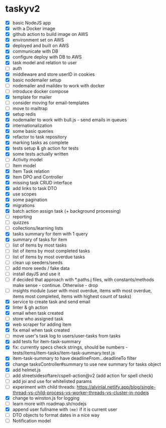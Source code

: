 # taskyv2

- [x] basic NodeJS app
- [x] with a Docker image
- [x] github action to build image on AWS
- [x] environment set on AWS
- [x] deployed and built on AWS
- [x] communicate with DB
- [x] configure deploy with DB to AWS
- [x] task model and relation to user
- [ ] auth
- [x] middleware and store userID in cookies
- [x] basic nodemailer setup
- [ ] nodemailer and maildev to work with docker
- [ ] introduce docker compose
- [x] template for mailer
- [ ] consider moving for email-templates
- [ ] move to mailtrap
- [x] setup redis
- [x] nodemailer to work with bull.js - send emails in queues
- [x] internationalization
- [x] some basic queries
- [x] refactor to task repository
- [x] marking tasks as complete
- [x] tests setup & gh action for tests
- [x] some tests actually written
- [ ] Activity model
- [ ] Item model
- [x] Item Task relation
- [x] Item DPO and Controller
- [x] missing task CRUD interface
- [x] add links to task DTO
- [x] use scopes
- [x] some pagination
- [x] migrations
- [x] batch action assign task (+ background processing)
- [ ] reporting
- [ ] quizzes
- [ ] collections/learning lists
- [x] tasks summary for item with 1 query
- [x] summary of tasks for item
- [ ] list of items by most tasks
- [ ] list of items by most completed tasks
- [ ] list of items by most overdue tasks
- [ ] clean up seeders/seeds
- [ ] add more seeds / fake data
- [ ] install dayJS and use it
- [ ] if decided that approach with *.paths.j files, with constants/methods make sense - continue. Otherwise - drop
- [ ] insights module (user with most overdue, items with most overdue, items most completed, items with highest count of tasks)
- [x] service to create task and send email
- [x] linter & gh action
- [x] email when task created
- [ ] store who assigned task
- [x] web scraper for adding item
- [x] fix email when task created
- [ ] move user's task log to users/user-tasks from tasks
- [x] add tests for item-task-summary
- [x] fix: currently specs check strings, should be numbers - tests/items/item-tasks/item-task-summary.test.js
- [x] item-task-summary to have deadlineFrom...deadlineTo filter
- [x] change tasksController#summary to use new summary for tasks object
- [x] add helmet.js
- [ ] add streetsidesoftare/cspell-action@v2 (add action for spell check)
- [ ] add joi and use for whitelisted params
- [ ] experiment with child threads: https://alvinlal.netlify.app/blog/single-thread-vs-child-process-vs-worker-threads-vs-cluster-in-nodejs
- [x] change to winston.js for logging
- [ ] learn more with roadmap.sh/nodejs
- [x] append user fullname with `(me)` if it is current user
- [ ] DTO objects to format dates in a nice way
- [ ] Notification model
